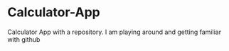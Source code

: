 # Calculator-App
Calculator App with a repository.
I am playing around and getting familiar with github
